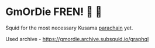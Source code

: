 # GmOrDie FREN! :fist_right: :fist_left:

Squid for the most necessary Kusama [parachain](https://www.gmordie.com/) yet.


Used archive - https://gmordie.archive.subsquid.io/graphql